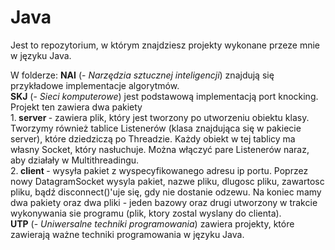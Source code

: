 # Java
Jest to repozytorium, w którym znajdziesz projekty wykonane przeze mnie w języku Java.<p>
W folderze:
  <strong>NAI</strong> (- <em>Narzędzia sztucznej inteligencji</em>) znajdują się przykładowe implementacje algorytmów.<br>
  <strong>SKJ</strong> (- <em>Sieci komputerowe</em>) jest podstawową implementacją port knocking.
<br>Projekt ten zawiera dwa pakiety
<br>1.<strong> server </strong>- zawiera plik, który jest tworzony po utworzeniu obiektu
klasy. Tworzymy również tablice Listenerów (klasa znajdująca się
w pakiecie server), które dziedziczą po Threadzie. Każdy obiekt w
tej tablicy ma własny Socket, który nasłuchuje. Można włączyć pare
Listenerów naraz, aby działały w Multithreadingu.
<br>2.<strong> client </strong>- wysyła pakiet z wyspecyfikowanego adresu ip portu.
Poprzez nowy DatagramSocket wysyla pakiet, nazwe pliku, dlugosc pliku,
zawartosc pliku, bądź disconnect()'uje się, gdy nie dostanie odzewu.
Na koniec mamy dwa pakiety oraz dwa pliki - jeden bazowy oraz drugi
utworzony w trakcie wykonywania sie programu (plik, ktory zostal
wyslany do clienta).<br>
  <strong>UTP</strong> (-<em> Uniwersalne techniki programowania</em>) zawiera projekty, które zawierają ważne techniki programowania w języku Java.
</p>
